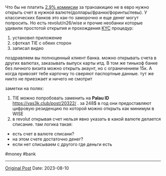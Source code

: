 Что бы не платить [2.9% комиисии](1320.md) за транзакицию не в евро нужно открыть счет в нужной валюте(доллары/франки/форинты/левы). У классических банков это как-то заморочно и еще денег могут попросить. Но есть revolut/n26/wise и прочие необанки которые удивили простотой открытия и прохождения [KYC](https://habr.com/en/articles/685778/) процедур:
1. установил приложение
2. сфоткал TIE с обеих сторон
3. записал видео

поздравляем вы полноценный клиент банка. можно открывать счета в других валютах, заказывать выпуск карты итд. В том же тинькоф банке без личного визита можно открыть акаунт, но с ограничением 15к. А когда привозят тебе карточку то сверяют паспортные данные. тут же никто не приезжает и ничего не смотрит

заметки на полях:
1. TIE можно попробовать заменить на  **Palau ID**  https://vas3k.club/post/20322/ . за 248$ в год они предоставляют цифровую резиденцию по которой можно открыть как минимум в WISE
2. в revolut открывая счет нельзя явно указать в какой валюте делается списание. там логика такая:
- есть счет в валюте списани?
- на этом счете достаточно денег?
- если нет списываем с другого где деньги есть

#money #bank

---
[Original Post](https://t.me/lev2tarragona/1437)
Date: 2023-08-10
